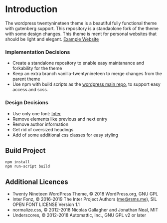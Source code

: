 # Introduction

The wordpress twentynineteen theme is a beautiful fully functional theme with gutenberg support. This repository is a standaolone fork of the theme with some design changes. This theme is ment for personal websites that should be light and elegant. [Example Website](https://deml.io)

### Implementation Decisions

* Create a standalone repository to enable easy maintanance and forkability for the theme
* Keep an extra branch vanilla-twentynineteen to merge changes from the parent theme
* Use npm with build scripts as the [wordpress main repo](https://github.com/WordPress/wordpress-develop), to support easy access and scss.

### Design Decisions

* Use only one font: [Inter](https://rsms.me/inter/)
* Remove elements like previous and next entry
* Remove author information
* Get rid of oversized headings
* Add of some additional css classes for easy styling


## Build Project

```
npm install
npm run-script build
```

## Additional Licences

* Twenty Nineteen WordPress Theme, © 2018 WordPress.org, GNU GPL
* Inter Fonz, © 2016-2019 The Inter Project Authors (me@rsms.me), SIL OPEN FONT LICENSE Version 1.1
* normalize.css, © 2012-2018 Nicolas Gallagher and Jonathan Neal, MIT
* Underscores, © 2012-2018 Automattic, Inc., GNU GPL v2 or later
